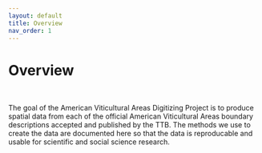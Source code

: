 ```yaml
---
layout: default
title: Overview
nav_order: 1
---
```


# Overview

<p>&nbsp;</p>

The goal of the American Viticultural Areas Digitizing Project is to produce spatial data from each of the official American Viticultural Areas boundary descriptions accepted and published by the TTB.  The methods we use to create the data are documented here so that the data is reproducable and usable for scientific and social science research.